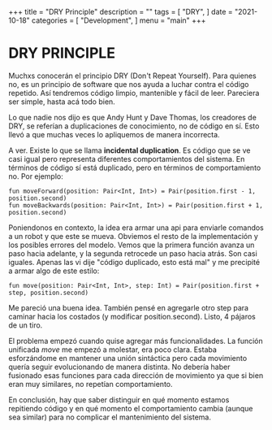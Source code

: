 +++
title = "DRY Principle"
description = ""
tags = [
    "DRY",
]
date = "2021-10-18"
categories = [
    "Development",
]
menu = "main"
+++


# DRY PRINCIPLE

Muchxs conocerán el principio DRY (Don't Repeat Yourself). Para quienes no, es un principio de software que nos ayuda a luchar contra el código repetido. Así tendremos código limpio, mantenible y fácil de leer. Pareciera ser simple, hasta acá todo bien. 

Lo que nadie nos dijo es que Andy Hunt y Dave Thomas, los creadores de DRY, se referían a duplicaciones de conocimiento, no de código en sí. Esto llevó a que muchas veces lo apliquemos de manera incorrecta.  

A ver. Existe lo que se llama **incidental duplication**. Es código que se ve casi igual pero representa diferentes comportamientos del sistema. En términos de código sí está duplicado, pero en términos de comportamiento no. Por ejemplo:  

    fun moveForward(position: Pair<Int, Int>) = Pair(position.first - 1, position.second)
    fun moveBackwards(position: Pair<Int, Int>) = Pair(position.first + 1, position.second)

Poniendonos en contexto, la idea era armar una api para enviarle comandos a un robot y que este se mueva. Obviemos el resto de la implementación y los posibles errores del modelo. Vemos que la primera función avanza un paso hacia adelante, y la segunda retrocede un paso hacia atrás. Son casi iguales. Apenas las vi dije "código duplicado, esto está mal" y me precipité a armar algo de este estilo:

    fun move(position: Pair<Int, Int>, step: Int) = Pair(position.first + step, position.second)

Me pareció una buena idea. También pensé en agregarle otro step para caminar hacia los costados (y modificar position.second). Listo, 4 pájaros de un tiro.

El problema empezó cuando quise agregar más funcionalidades. La función unificada *move* me empezó a molestar, era poco clara. Estaba esforzándome en mantener una unión sintáctica pero cada movimiento quería seguir evolucionando de manera distinta. No debería haber fusionado esas funciones para cada dirección de movimiento ya que si bien eran muy similares, no repetían comportamiento. 

En conclusión, hay que saber distinguir en qué momento estamos repitiendo código y en qué momento el comportamiento cambia (aunque sea similar) para no complicar el mantenimiento del sistema.
